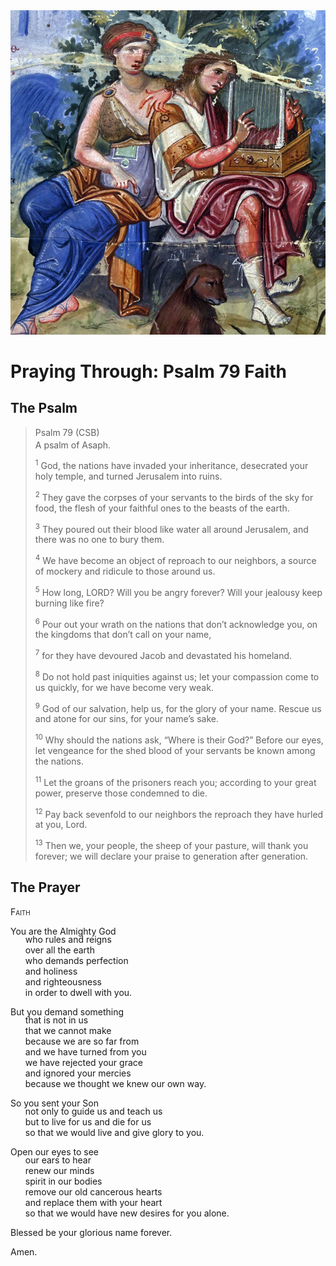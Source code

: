 <img class="intro-right" src="../images/art-paris-psalter.jpg">

<style>
  li {list-style-type: none;}
  p + ul {
    margin-top: -18px;
}
</style>

# Praying Through: Psalm 79 Faith

## The Psalm

>Psalm 79 (CSB)  
><sup></sup> A psalm of Asaph. 
>
><sup>1</sup> God, the nations have invaded your inheritance, desecrated your holy temple, and turned Jerusalem into ruins. 
>
><sup>2</sup> They gave the corpses of your servants to the birds of the sky for food, the flesh of your faithful ones to the beasts of the earth. 
>
><sup>3</sup> They poured out their blood like water all around Jerusalem, and there was no one to bury them. 
>
><sup>4</sup> We have become an object of reproach to our neighbors, a source of mockery and ridicule to those around us. 
>
><sup>5</sup> How long, LORD? Will you be angry forever? Will your jealousy keep burning like fire? 
>
><sup>6</sup> Pour out your wrath on the nations that don’t acknowledge you, on the kingdoms that don’t call on your name, 
>
><sup>7</sup> for they have devoured Jacob and devastated his homeland. 
>
><sup>8</sup> Do not hold past iniquities against us; let your compassion come to us quickly, for we have become very weak. 
>
><sup>9</sup> God of our salvation, help us, for the glory of your name. Rescue us and atone for our sins, for your name’s sake. 
>
><sup>10</sup> Why should the nations ask, “Where is their God?” Before our eyes, let vengeance for the shed blood of your servants be known among the nations. 
>
><sup>11</sup> Let the groans of the prisoners reach you; according to your great power, preserve those condemned to die. 
>
><sup>12</sup> Pay back sevenfold to our neighbors the reproach they have hurled at you, Lord. 
>
><sup>13</sup> Then we, your people, the sheep of your pasture, will thank you forever; we will declare your praise to generation after generation.

## The Prayer

<div style="font-variant: small-caps;">
Faith
</div>

You are the Almighty God
* who rules and reigns
* over all the earth
* who demands perfection
* and holiness
* and righteousness 
* in order to dwell with you.

But you demand something
* that is not in us
* that we cannot make
* because we are so far from
* and we have turned from you
* we have rejected your grace
* and ignored your mercies
* because we thought we knew our own way.

So you sent your Son
* not only to guide us and teach us
* but to live for us and die for us
* so that we would live and give glory to you.

Open our eyes to see
* our ears to hear
* renew our minds
* spirit in our bodies
* remove our old cancerous hearts
* and replace them with your heart
* so that we would have new desires for you alone.

Blessed be your glorious name forever.

Amen.
